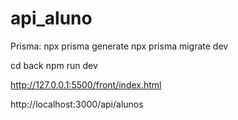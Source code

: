 # api_aluno

Prisma:
npx prisma generate
npx prisma migrate dev

cd back
npm run dev

http://127.0.0.1:5500/front/index.html

http://localhost:3000/api/alunos